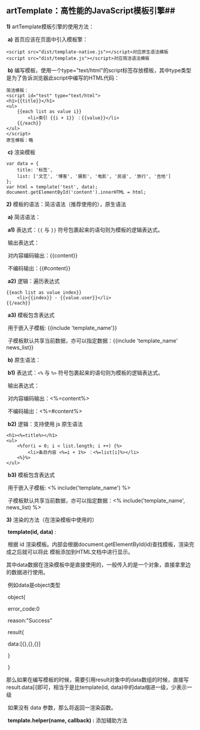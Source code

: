 ## artTemplate：高性能的JavaScript模板引擎## 

**1)** artTemplate模板引擎的使用方法：

​	**a)** 首页应该在页面中引入模板擎：

```
<script src="dist/template-native.js"></script>对应原生语法模板
<script src="dist/template.js"></script>对应简洁语法模板
```

​	**b)** 编写模板，使用一个type="text/html"的script标签存放模板，其中type类型是为了告诉浏览器此script中编写的HTML代码：

```
简洁模板：
<script id="test" type="text/html">
<h1>{{title}}</h1>
<ul>
    {{each list as value i}}
        <li>索引 {{i + 1}} ：{{value}}</li>
    {{/each}}
</ul>
</script>
原生模板：略
```

​	**c)** 渲染模板

```
var data = {
    title: '标签',
    list: ['文艺', '博客', '摄影', '电影', '民谣', '旅行', '吉他']
};
var html = template('test', data);
document.getElementById('content').innerHTML = html;
```

**2)** 模板的语法：简洁语法（推荐使用的），原生语法

​	**a)** 简洁语法：

​		**a1)** 表达式：`{{` 与 `}}` 符号包裹起来的语句则为模板的逻辑表达式。

​		输出表达式：

​			对内容编码输出：{{content}}

​			不编码输出：{{#content}}

​		**a2)** 逻辑：遍历表达式

```
{{each list as value index}}
    <li>{{index}} - {{value.user}}</li>
{{/each}}
```

​		**a3)** 模板包含表达式

​         用于嵌入子模板:  {{include 'template_name'}}

​	 子模板默认共享当前数据，亦可以指定数据：{{include 'template_name' news_list}}

​	**b)** 原生语法：

​		**b1)** 表达式：`<%` 与 `%>` 符号包裹起来的语句则为模板的逻辑表达式。

​	        输出表达式：

​			对内容编码输出：<%=content%>

​			不编码输出：<%=#content%>

​		**b2)** 逻辑：支持使用 js 原生语法	

```
<h1><%=title%></h1>
<ul>
    <%for(i = 0; i < list.length; i ++) {%>
        <li>条目内容 <%=i + 1%> ：<%=list[i]%></li>
    <%}%>
</ul>
```

​		**b3)** 模板包含表达式

​                用于嵌入子模板:  <% include('template_name') %>

​	        子模板默认共享当前数据，亦可以指定数据：<% include('template_name', news_list) %>

**3)** 渲染的方法（在渲染模板中使用的）

​        **template(id, data)** :

​	        根据 id 渲染模板。内部会根据document.getElementById(id)查找模板，渲染完成之后就可以将此         模板添加到HTML文档中进行显示。

​	        其中data数据在渲染模板中是直接使用的，一般传入的是一个对象，直接拿里边的数据进行使用。

​		例如data是object类型

​		object{

​			error_code:0

​			reason:"Success"

​			result{

​			data:[{},{},{}]

​				}

​			}

​		那么如果在编写模板的时候，需要引用result对象中的data数组的时候，直接写result.data[i]即可，相当于是比template(id, data)中的data缩进一级，少表示一级

​	        如果没有 data 参数，那么将返回一渲染函数。

​        **template.helper(name, callback) :** 添加辅助方法